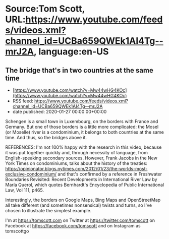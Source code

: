 # Source:Tom Scott, URL:https://www.youtube.com/feeds/videos.xml?channel_id=UCBa659QWEk1AI4Tg--mrJ2A, language:en-US

## The bridge that's in two countries at the same time
 - [https://www.youtube.com/watch?v=Mw44wHG4KOc](https://www.youtube.com/watch?v=Mw44wHG4KOc)
 - RSS feed: https://www.youtube.com/feeds/videos.xml?channel_id=UCBa659QWEk1AI4Tg--mrJ2A
 - date published: 2020-01-27 00:00:00+00:00

Schengen is a small town in Luxembourg, on the borders with France and Germany. But one of those borders is a little more complicated: the Mosel (or Moselle) river is a condominium, it belongs to both countries at the same time. And thus, so the bridges above it.

REFERENCES:
I'm not 100% happy with the research in this video, because it was put together quickly and, through necessity of language, from English-speaking secondary sources. However, Frank Jacobs in the New York Times on condominiums, talks about the history of the treaties: https://opinionator.blogs.nytimes.com/2012/01/23/the-worlds-most-exclusive-condominium/
and that's confirmed by a reference in Freshwater Boundaries Revisited: Recent Developments in International River Law by María Querol, which quotes Bernhardt's Encyclopedia of Public International Law, Vol 111, p465.

Interestingly, the borders on Google Maps, Bing Maps and OpenStreetMap all take different (and sometimes nonsensical) twists and turns, so I've chosen to illustrate the simplest example.

I'm at https://tomscott.com
on Twitter at https://twitter.com/tomscott
on Facebook at https://facebook.com/tomscott
and on Instagram as tomscottgo

